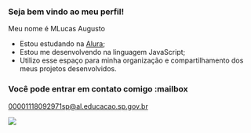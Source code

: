 ### Seja bem vindo ao meu perfil!

Meu nome é MLucas Augusto

- Estou estudando na [Alura](https://www.alura.com.br);
- Estou me desenvolvendo na linguagem JavaScript;
- Utilizo esse espaço para minha organização e compartilhamento dos meus projetos desenvolvidos.

### Você pode entrar em contato comigo :mailbox

00001118092971sp@al.educacao.sp.gov.br

![](https://media.giphy.com/media/l4Jz3a8jO92crUlWM/giphy.gif?cid=ecf05e47s137jygum5odbs1pukhbvzejjytpw8l5c54jcbmo&ep=v1_gifs_search&rid=giphy.gif&ct=g)

